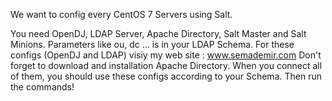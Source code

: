 We want to config every CentOS 7 Servers using Salt.

You need OpenDJ, LDAP Server, Apache Directory, Salt Master and Salt Minions. 
Parameters like ou, dc ... is in your LDAP Schema. For these configs (OpenDJ and LDAP) visiy my web site : www.semademir.com
Don't forget to download and installation Apache Directory. 
When you connect all of them, you should use these configs according to your Schema.
Then run the commands!
